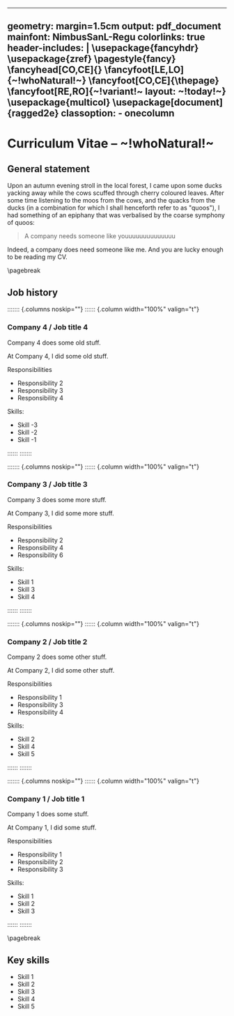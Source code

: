 <!-- Copyright (C) 2023  Kevin Sandom -->
<!-- Copyright (C) 2023  Kevin Sandom -->
---
geometry: margin=1.5cm
output: pdf_document
mainfont: NimbusSanL-Regu
colorlinks: true
header-includes: |
    \usepackage{fancyhdr}
    \usepackage{zref}
    \pagestyle{fancy}
    \fancyhead[CO,CE]{}
    \fancyfoot[LE,LO]{~!whoNatural!~}
    \fancyfoot[CO,CE]{\thepage}
    \fancyfoot[RE,RO]{~!variant!~ layout: ~!today!~}
    \usepackage{multicol}
    \usepackage[document]{ragged2e}
classoption:
    - onecolumn
---

# Curriculum Vitae – ~!whoNatural!~
<!-- Copyright (C) 2023  Kevin Sandom -->

## General statement

Upon an autumn evening stroll in the local forest, I came upon some ducks yacking away while the cows scuffed through cherry coloured leaves. After some time listening to the moos from the cows, and the quacks from the ducks (in a combination for which I shall henceforth refer to as "quoos"), I had something of an epiphany that was verbalised by the coarse symphony of quoos:

> A company needs someone like youuuuuuuuuuuuuu

Indeed, a company does need someone like me. And you are lucky enough to be reading my CV.
<!-- Copyright (C) 2023  Kevin Sandom -->
<!-- Insert a page break. -->
\pagebreak

## Job history
<!-- Copyright (C) 2023  Kevin Sandom -->
<!-- Copyright (C) 2023  Kevin Sandom -->
<!-- Begin a non-breaking block.  -->

::::::: {.columns noskip=""}
:::::: {.column width="100%" valign="t"}
<!-- Copyright (C) 2023  Kevin Sandom -->

### Company 4 / Job title 4
<!-- Copyright (C) 2023  Kevin Sandom -->

Company 4 does some old stuff.
<!-- Copyright (C) 2023  Kevin Sandom -->

At Company 4, I did some old stuff.
<!-- Copyright (C) 2023  Kevin Sandom -->

Responsibilities
<!-- Copyright (C) 2023  Kevin Sandom -->

* Responsibility 2
* Responsibility 3
* Responsibility 4
<!-- Copyright (C) 2023  Kevin Sandom -->

Skills:
<!-- Copyright (C) 2023  Kevin Sandom -->

* Skill -3
* Skill -2
* Skill -1
<!-- Copyright (C) 2023  Kevin Sandom -->
<!-- End of non-breaking block. -->

::::::
:::::::
<!-- Copyright (C) 2023  Kevin Sandom -->
<!-- Copyright (C) 2023  Kevin Sandom -->
<!-- Begin a non-breaking block.  -->

::::::: {.columns noskip=""}
:::::: {.column width="100%" valign="t"}
<!-- Copyright (C) 2023  Kevin Sandom -->

### Company 3 / Job title 3
<!-- Copyright (C) 2023  Kevin Sandom -->

Company 3 does some more stuff.
<!-- Copyright (C) 2023  Kevin Sandom -->

At Company 3, I did some more stuff.
<!-- Copyright (C) 2023  Kevin Sandom -->

Responsibilities
<!-- Copyright (C) 2023  Kevin Sandom -->

* Responsibility 2
* Responsibility 4
* Responsibility 6
<!-- Copyright (C) 2023  Kevin Sandom -->

Skills:
<!-- Copyright (C) 2023  Kevin Sandom -->

* Skill 1
* Skill 3
* Skill 4
<!-- Copyright (C) 2023  Kevin Sandom -->
<!-- End of non-breaking block. -->

::::::
:::::::
<!-- Copyright (C) 2023  Kevin Sandom -->
<!-- Copyright (C) 2023  Kevin Sandom -->
<!-- Begin a non-breaking block.  -->

::::::: {.columns noskip=""}
:::::: {.column width="100%" valign="t"}
<!-- Copyright (C) 2023  Kevin Sandom -->

### Company 2 / Job title 2
<!-- Copyright (C) 2023  Kevin Sandom -->

Company 2 does some other stuff.
<!-- Copyright (C) 2023  Kevin Sandom -->

At Company 2, I did some other stuff.
<!-- Copyright (C) 2023  Kevin Sandom -->

Responsibilities
<!-- Copyright (C) 2023  Kevin Sandom -->

* Responsibility 1
* Responsibility 3
* Responsibility 4
<!-- Copyright (C) 2023  Kevin Sandom -->

Skills:
<!-- Copyright (C) 2023  Kevin Sandom -->

* Skill 2
* Skill 4
* Skill 5
<!-- Copyright (C) 2023  Kevin Sandom -->
<!-- End of non-breaking block. -->

::::::
:::::::
<!-- Copyright (C) 2023  Kevin Sandom -->
<!-- Copyright (C) 2023  Kevin Sandom -->
<!-- Begin a non-breaking block.  -->

::::::: {.columns noskip=""}
:::::: {.column width="100%" valign="t"}
<!-- Copyright (C) 2023  Kevin Sandom -->

### Company 1 / Job title 1
<!-- Copyright (C) 2023  Kevin Sandom -->

Company 1 does some stuff.
<!-- Copyright (C) 2023  Kevin Sandom -->

At Company 1, I did some stuff.
<!-- Copyright (C) 2023  Kevin Sandom -->

Responsibilities
<!-- Copyright (C) 2023  Kevin Sandom -->

* Responsibility 1
* Responsibility 2
* Responsibility 3
<!-- Copyright (C) 2023  Kevin Sandom -->

Skills:
<!-- Copyright (C) 2023  Kevin Sandom -->

* Skill 1
* Skill 2
* Skill 3
<!-- Copyright (C) 2023  Kevin Sandom -->
<!-- End of non-breaking block. -->

::::::
:::::::
<!-- Copyright (C) 2023  Kevin Sandom -->
<!-- Insert a page break. -->
\pagebreak
<!-- Copyright (C) 2023  Kevin Sandom -->

## Key skills

* Skill 1
* Skill 2
* Skill 3
* Skill 4
* Skill 5
